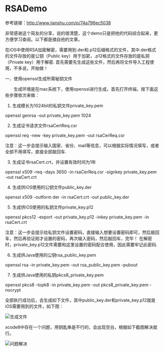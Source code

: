 # RSADemo
参考链接：http://www.jianshu.com/p/74a796ec5038

非常感谢这个简友的分享，说的很清楚，这个demo只是把他的代码综合起来，更方便学习查阅。以下都是摘自他的文章。

在iOS中使用RSA加密解密，需要用到.der和.p12后缀格式的文件，其中.der格式的文件存放的是公钥（Public key）用于加密，.p12格式的文件存放的是私钥（Private key）用于解密. 首先需要先生成这些文件，然后再将文件导入工程使用，不多说，开始做！

一、使用openssl生成所需秘钥文件

　　生成环境是在mac系统下，使用openssl进行生成，首先打开终端，按下面这些步骤依次来做：

1. 生成模长为1024bit的私钥文件private_key.pem

openssl genrsa -out private_key.pem 1024

2. 生成证书请求文件rsaCertReq.csr

openssl req -new -key private_key.pem -out rsaCerReq.csr

注意：这一步会提示输入国家、省份、mail等信息，可以根据实际情况填写，或者全部不用填写，直接全部敲回车.

3. 生成证书rsaCert.crt，并设置有效时间为1年

openssl x509 -req -days 3650 -in rsaCerReq.csr -signkey private_key.pem -out rsaCert.crt

4. 生成供iOS使用的公钥文件public_key.der

openssl x509 -outform der -in rsaCert.crt -out public_key.der

5. 生成供iOS使用的私钥文件private_key.p12

openssl pkcs12 -export -out private_key.p12 -inkey private_key.pem -in rsaCert.crt

注意：这一步会提示给私钥文件设置密码，直接输入想要设置密码即可，然后敲回车，然后再验证刚才设置的密码，再次输入密码，然后敲回车，完毕！
在解密时，private_key.p12文件需要和这里设置的密码配合使用，因此需要牢记此密码.

6. 生成供Java使用的公钥rsa_public_key.pem

openssl rsa -in private_key.pem -out rsa_public_key.pem -pubout

7. 生成供Java使用的私钥pkcs8_private_key.pem

openssl pkcs8 -topk8 -in private_key.pem -out pkcs8_private_key.pem -nocrypt

全部执行成功后，会生成如下文件，其中public_key.der和private_key.p12就是iOS需要用到的文件，如下图：

![生成文件](https://github.com/caohuoxia/RSADemo/screenshots/screenshot1.png)

xcode8中存在一个问题，用钥匙串是不行的，会出现空白，根据如下截图解决就行。

![问题解决](https://github.com/caohuoxia/RSADemo/screenshots/screenshot2.png)


